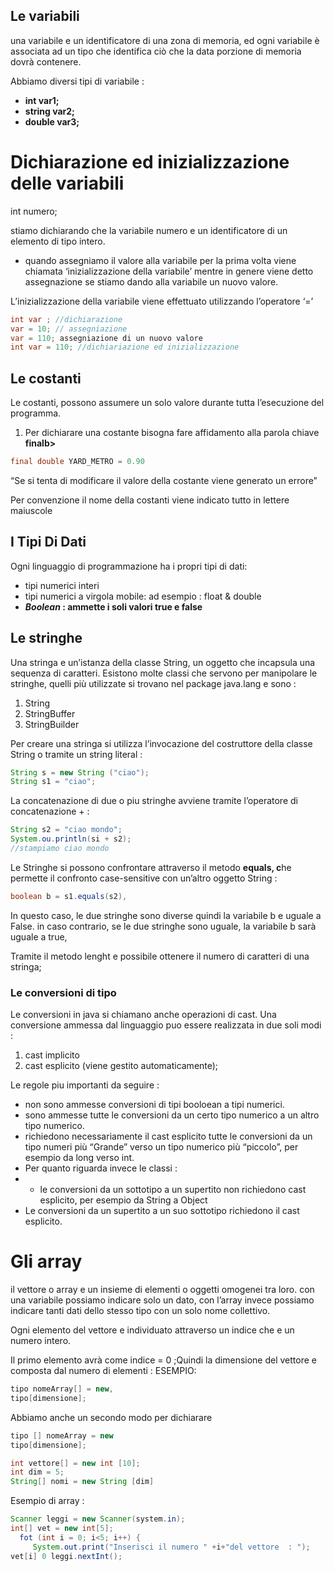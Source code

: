 ## Le variabili

una variabile e un identificatore di una zona di memoria, ed ogni variabile è associata ad un tipo che identifica ciò che la data porzione di memoria dovrà contenere.

Abbiamo diversi tipi di variabile :

- **int var1;**
- **string var2;**
- **double var3;**

# Dichiarazione ed inizializzazione delle variabili

int numero;

stiamo dichiarando che la variabile numero e un identificatore di un elemento di tipo intero.

- quando assegniamo il valore alla variabile per la prima volta viene chiamata ‘inizializzazione della variabile’ mentre in genere viene detto assegnazione se stiamo dando alla variabile un nuovo valore.

L’inizializzazione della variabile viene effettuato utilizzando l’operatore ‘=’

```java
int var ; //dichiarazione
var = 10; // assegniazione
var = 110; assegniazione di un nuovo valore
int var = 110; //dichiariazione ed inizializzazione 
```

## Le costanti

Le costanti, possono assumere un solo valore durante tutta l’esecuzione del programma. 

1. Per dichiarare una costante bisogna fare affidamento alla parola chiave **finalb>**

```java
final double YARD_METRO = 0.90
```

“Se si tenta di modificare il valore della costante viene generato un errore”

Per convenzione il nome della costanti viene indicato tutto in lettere maiuscole

## I Tipi Di Dati

Ogni linguaggio di programmazione ha i propri tipi di dati:

- tipi numerici interi
- tipi numerici a virgola mobile: ad esempio : float & double
- ***Boolean* : ammette i soli valori true e false**


## Le stringhe

Una stringa e un’istanza della classe String, un oggetto che incapsula una sequenza di caratteri. Esistono molte classi che servono per manipolare le stringhe, quelli più utilizzate si trovano nel package java.lang e sono :

1. String
2. StringBuffer
3. StringBuilder

Per creare una stringa si utilizza l’invocazione del costruttore della classe String o tramite un string literal :

```java
String s = new String ("ciao");
String s1 = "ciao";
```

La concatenazione di due o piu stringhe avviene tramite l’operatore di concatenazione + :

```java
String s2 = "ciao mondo";
System.ou.println(si + s2); 
//stampiamo ciao mondo
```

Le Stringhe si possono confrontare attraverso il metodo **equals, c**he permette il confronto case-sensitive con un’altro oggetto String :

```java
boolean b = s1.equals(s2),
```

In questo caso, le due stringhe sono diverse quindi la variabile b e uguale a False. in caso contrario, se le due stringhe sono uguale, la variabile b sarà uguale a true,

Tramite il metodo lenght e possibile ottenere il numero di caratteri di una stringa;

### Le conversioni di tipo

Le conversioni in java si chiamano anche operazioni di cast. Una conversione ammessa dal linguaggio puo essere realizzata in due soli modi : 

1. cast implicito
2. cast esplicito (viene gestito automaticamente);

Le regole piu importanti da seguire :

- non sono ammesse conversioni di tipi booloean a tipi numerici.
- sono ammesse tutte le conversioni da un certo tipo numerico a un altro tipo numerico.
- richiedono necessariamente il cast esplicito tutte le conversioni da un tipo numeri più “Grande” verso un tipo numerico più “piccolo”, per esempio da long verso int.
- Per quanto riguarda invece le classi :
- - le conversioni da un sottotipo a un supertito non richiedono cast esplicito, per esempio da String a Object
- Le conversioni da un supertito a un suo sottotipo richiedono il cast esplicito.

# Gli array

il vettore o array e un insieme di elementi o oggetti omogenei tra loro. con una variabile possiamo indicare solo un dato, con l’array invece possiamo indicare tanti dati dello stesso tipo con un solo nome collettivo.

Ogni elemento del vettore e individuato attraverso un indice che e un numero intero.

Il primo elemento avrà come indice = 0 ;Quindi la dimensione del vettore e composta dal numero di elementi : ESEMPIO:

```java
tipo nomeArray[] = new,
tipo[dimensione];

```

Abbiamo anche un secondo modo per dichiarare

```java
tipo [] nomeArray = new
tipo[dimensione];

int vettore[] = new int [10];
int dim = 5;
String[] nomi = new String [dim]
```

Esempio di array :

```java
Scanner leggi = new Scanner(system.in);
int[] vet = new int[5];
  fot (int i = 0; i<5; i++) {
     System.out.print("Inserisci il numero " +i+"del vettore  : ");
vet[i] 0 leggi.nextInt();
```
